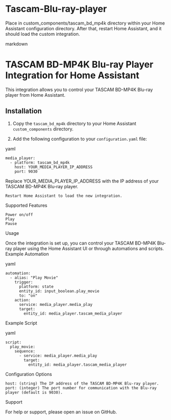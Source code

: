 # Tascam-Blu-ray-player

Place in custom_components/tascam_bd_mp4k directory within your Home Assistant configuration directory. After that, restart Home Assistant, and it should load the custom integration.

markdown
# TASCAM BD-MP4K Blu-ray Player Integration for Home Assistant

This integration allows you to control your TASCAM BD-MP4K Blu-ray player from Home Assistant.

## Installation

1. Copy the `tascam_bd_mp4k` directory to your Home Assistant `custom_components` directory.

2. Add the following configuration to your `configuration.yaml` file:

yaml
```
media_player:
  - platform: tascam_bd_mp4k
    host: YOUR_MEDIA_PLAYER_IP_ADDRESS
    port: 9030
```

Replace YOUR_MEDIA_PLAYER_IP_ADDRESS with the IP address of your TASCAM BD-MP4K Blu-ray player.

    Restart Home Assistant to load the new integration.

Supported Features

    Power on/off
    Play
    Pause

Usage

Once the integration is set up, you can control your TASCAM BD-MP4K Blu-ray player using the Home Assistant UI or through automations and scripts.
Example Automation

yaml
```
automation:
  - alias: "Play Movie"
    trigger:
      platform: state
      entity_id: input_boolean.play_movie
      to: "on"
    action:
      service: media_player.media_play
      target:
        entity_id: media_player.tascam_media_player
```

Example Script

yaml
```
script:
  play_movie:
    sequence:
      - service: media_player.media_play
        target:
          entity_id: media_player.tascam_media_player
```

Configuration Options

    host: (string) The IP address of the TASCAM BD-MP4K Blu-ray player.
    port: (integer) The port number for communication with the Blu-ray player (default is 9030).

Support

For help or support, please open an issue on GitHub.
